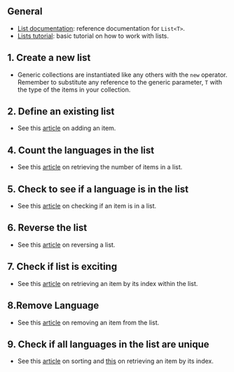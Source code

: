 ## General

- [List documentation][lists-docs]: reference documentation for `List<T>`.
- [Lists tutorial][lists-tutorial]: basic tutorial on how to work with lists.

## 1. Create a new list

- Generic collections are instantiated like any others with the `new` operator. Remember to substitute any reference to the generic parameter, `T` with the type of the items in your collection.

## 2. Define an existing list

- See this [article][list-add] on adding an item.

## 4. Count the languages in the list

- See this [article][list-count] on retrieving the number of items in a list.

## 5. Check to see if a language is in the list

- See this [article][list-contains] on checking if an item is in a list.

## 6. Reverse the list

- See this [article][list-reverse] on reversing a list.

## 7. Check if list is exciting

- See this [article][list-item] on retrieving an item by its index within the list.

## 8.Remove Language

- See this [article][list-remove] on removing an item from the list.

## 9. Check if all languages in the list are unique

- See this [article][list-sort] on sorting and [this][list-item] on retrieving an item by its index.

[lists-docs]: https://docs.microsoft.com/en-us/dotnet/api/system.collections.generic.list-1?view=netcore-3.1
[lists-tutorial]: https://csharp.net-tutorials.com/collections/lists/
[list-add]: https://docs.microsoft.com/en-us/dotnet/api/system.collections.generic.list-1.add?view=netcore-3.1
[list-count]: https://docs.microsoft.com/en-us/dotnet/api/system.collections.generic.list-1.count?view=netcore-3.1
[list-contains]: https://docs.microsoft.com/en-us/dotnet/api/system.collections.generic.list-1.contains?view=netcore-3.1
[list-reverse]: https://docs.microsoft.com/en-us/dotnet/api/system.collections.generic.list-1.reverse?view=netcore-3.1
[list-item]: https://docs.microsoft.com/en-us/dotnet/api/system.collections.generic.list-1.item?view=netcore-3.1
[list-remove]: https://docs.microsoft.com/en-us/dotnet/api/system.collections.generic.list-1.remove?view=netcore-3.1
[list-sort]: https://docs.microsoft.com/en-us/dotnet/api/system.collections.generic.list-1.sort?view=netcore-3.1
